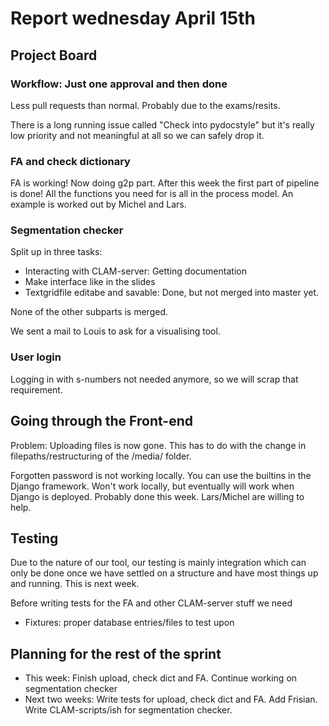 # Report wednesday April 15th
## Project Board
### Workflow: Just one approval and then done
Less pull requests than normal. Probably due to the exams/resits.

There is a long running issue called "Check into pydocstyle" but it's really low priority and not meaningful at all so we can safely drop it.

### FA and check dictionary
FA is working! Now doing g2p part. After this week the first part of pipeline is done!
All the functions you need for is all in the process model. An example is worked out by Michel and Lars.

### Segmentation checker
Split up in three tasks:
- Interacting with CLAM-server: Getting documentation 
- Make interface like in the slides
- Textgridfile editabe and savable: Done, but not merged into master yet.

None of the other subparts is merged.

We sent a mail to Louis to ask for a visualising tool.

### User login
Logging in with s-numbers not needed anymore, so we will scrap that requirement.

## Going through the Front-end
Problem: Uploading files is now gone. This has to do with the change in filepaths/restructuring of the /media/ folder.

Forgotten password is not working locally. You can use the builtins in the Django framework. Won't work locally, but eventually will work when Django is deployed.
Probably done this week. Lars/Michel are willing to help.

## Testing
Due to the nature of our tool, our testing is mainly integration which can only be done once we have settled on a structure and have most things up and running. This is next week.

Before writing tests for the FA and other CLAM-server stuff we need
- Fixtures: proper database entries/files to test upon

## Planning for the rest of the sprint
- This week: Finish upload, check dict and FA. Continue working on segmentation checker
- Next two weeks: Write tests for upload, check dict and FA. Add Frisian. Write CLAM-scripts/ish for segmentation checker.


